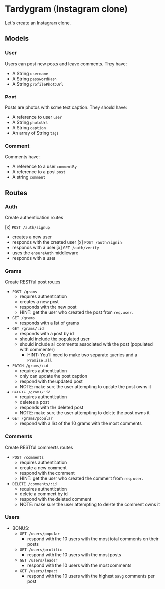 # Tardygram (Instagram clone)

Let's create an Instagram clone.

## Models

### User

Users can post new posts and leave comments. They have:

* A String `username`
* A String `passwordHash`
* A String `profilePhotoUrl`

### Post

Posts are photos with some text caption. They should have:

* A reference to user `user`
* A String `photoUrl`
* A String `caption`
* An array of String `tags`

### Comment

Comments have:

* A reference to a user `commentBy`
* A reference to a post `post`
* A string `comment`

## Routes

### Auth

Create authentication routes

[x] `POST /auth/signup`
  * creates a new user
  * responds with the created user
[x] `POST /auth/signin`
  * responds with a user
[x] `GET /auth/verify`
  * uses the `ensureAuth` middleware
  * responds with a user

### Grams

Create RESTful post routes

* `POST /grams`
  * requires authentication
  * creates a new post
  * responds with the new post
  * HINT: get the user who created the post from `req.user`.
* `GET /grams`
  * responds with a list of grams
* `GET /grams/:id`
  * responds with a post by id
  * should include the populated user
  * should include all comments associated with the post (populated with commenter)
    * HINT: You'll need to make two separate queries and a `Promise.all`
* `PATCH /grams/:id`
  * requires authentication
  * only can update the post caption
  * respond with the updated post
  * NOTE: make sure the user attempting to update the post owns it
* `DELETE /grams/:id`
  * requires authentication
  * deletes a post
  * responds with the deleted post
  * NOTE: make sure the user attempting to delete the post owns it
* `GET /grams/popular`
  * respond with a list of the 10 grams with the most comments

### Comments

Create RESTful comments routes

* `POST /comments`
  * requires authentication
  * create a new comment
  * respond with the comment
  * HINT: get the user who created the comment from `req.user`.
* `DELETE /comments/:id`
  * requires authentication
  * delete a comment by id
  * respond with the deleted comment
  * NOTE: make sure the user attempting to delete the comment owns it

### Users

* BONUS:
  * `GET /users/popular`
    * respond with the 10 users with the most total comments on their posts
  * `GET /users/prolific`
    * respond with the 10 users with the most posts
  * `GET /users/leader`
    * respond with the 10 users with the most comments
  * `GET /users/impact`
    * respond with the 10 users with the highest `$avg` comments per post
